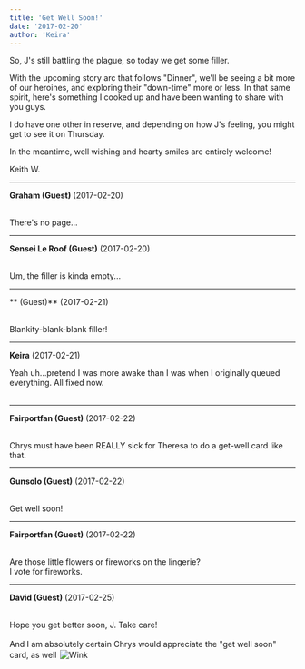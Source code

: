 ```yaml
---
title: 'Get Well Soon!'
date: '2017-02-20'
author: 'Keira'
---
```


<p>So, J's still battling the plague, so today we get some filler.</p><p>With the upcoming story arc that follows "Dinner", we'll be seeing a bit more of our heroines, and exploring their "down-time" more or less. In that same spirit, here's something I cooked up and have been wanting to share with you guys.</p><p>I do have one other in reserve, and depending on how J's feeling, you might get to see it on Thursday.</p><p>In the meantime, well wishing and hearty smiles are entirely welcome!</p><p>Keith W.</p>

---
**Graham (Guest)** (2017-02-20)

<br> There's no page...

---
**Sensei Le Roof (Guest)** (2017-02-20)

<br> Um, the filler is kinda empty...<br>

---
** (Guest)** (2017-02-21)

<br> Blankity-blank-blank filler!

---
**Keira** (2017-02-21)

Yeah uh...pretend I was more awake than I was when I originally queued everything. All fixed now.<br><br>

---
**Fairportfan (Guest)** (2017-02-22)

<br> Chrys must have been REALLY sick for Theresa to do a get-well card like that.

---
**Gunsolo (Guest)** (2017-02-22)

<br> Get well soon!<br>

---
**Fairportfan (Guest)** (2017-02-22)

<br>Are those little flowers or fireworks on the lingerie?<br>I vote for fireworks.

---
**David (Guest)** (2017-02-25)

<br> Hope you get better soon, J. Take care!<br><br>And I am absolutely certain Chrys would appreciate the "get well soon" card, as well&nbsp;<img src=" //smilies/wink1.gif " border="0" alt=" Wink " hspace="2" vspace="2">

